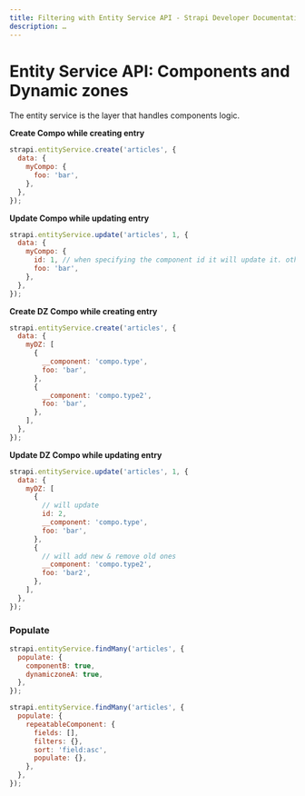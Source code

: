 ```yaml
---
title: Filtering with Entity Service API - Strapi Developer Documentation
description: …
---
```


<!-- TODO: update SEO -->

# Entity Service API: Components and Dynamic zones

The entity service is the layer that handles components logic.

**Create Compo while creating entry**

```js
strapi.entityService.create('articles', {
  data: {
    myCompo: {
      foo: 'bar',
    },
  },
});
```

**Update Compo while updating entry**

```js
strapi.entityService.update('articles', 1, {
  data: {
    myCompo: {
      id: 1, // when specifying the component id it will update it. otherwise it will delete the old one and create a new one
      foo: 'bar',
    },
  },
});
```

**Create DZ Compo while creating entry**

```js
strapi.entityService.create('articles', {
  data: {
    myDZ: [
      {
        __component: 'compo.type',
        foo: 'bar',
      },
      {
        __component: 'compo.type2',
        foo: 'bar',
      },
    ],
  },
});
```

**Update DZ Compo while updating entry**

```js
strapi.entityService.update('articles', 1, {
  data: {
    myDZ: [
      {
        // will update
        id: 2,
        __component: 'compo.type',
        foo: 'bar',
      },
      {
        // will add new & remove old ones
        __component: 'compo.type2',
        foo: 'bar2',
      },
    ],
  },
});
```

### Populate

```js
strapi.entityService.findMany('articles', {
  populate: {
    componentB: true,
    dynamiczoneA: true,
  },
});

strapi.entityService.findMany('articles', {
  populate: {
    repeatableComponent: {
      fields: [],
      filters: {},
      sort: 'field:asc',
      populate: {},
    },
  },
});
```
